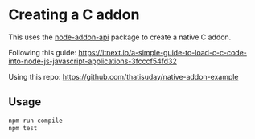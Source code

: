 # Creating a C addon

This uses the [node-addon-api](https://www.npmjs.com/package/node-addon-api) package to create a native C addon.

Following this guide: https://itnext.io/a-simple-guide-to-load-c-c-code-into-node-js-javascript-applications-3fcccf54fd32

Using this repo: https://github.com/thatisuday/native-addon-example

## Usage

```bash
npm run compile
npm test
```
